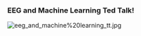 ### EEG and Machine Learning Ted Talk!
![eeg_and_machine%20learning_tt.jpg](attachment:eeg_and_machine%20learning_tt.jpg)


```python

```
